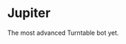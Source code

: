 <html>
<body>
  <h1>Jupiter</h1><span id="subtitle">The most advanced Turntable bot yet.</span>
</body>
</html>

